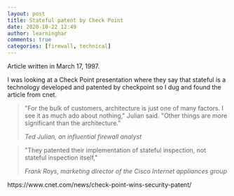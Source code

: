 ```yaml
---
layout: post
title: Stateful patent by Check Point
date: 2020-10-22 12:49
author: learninghar
comments: true
categories: [firewall, technical]
---
```

<!-- wp:paragraph -->
<p>Article written in March 17, 1997.</p>
<!-- /wp:paragraph -->

<!-- wp:paragraph -->
<p>I was looking at a Check Point presentation where they say that stateful is a technology developed and patented by checkpoint so I dug and found the article from cnet.</p>
<!-- /wp:paragraph -->

<!-- wp:quote -->
<blockquote class="wp-block-quote"><p>"For the bulk of customers, architecture is just one of many factors. I see it as much ado about nothing," Julian said. "Other things are more significant than the architecture."</p><cite>Ted Julian, an influential firewall analyst</cite></blockquote>
<!-- /wp:quote -->

<!-- wp:quote -->
<blockquote class="wp-block-quote"><p>"They patented their implementation of stateful inspection, not stateful inspection itself,"</p><cite>Frank Roys, marketing director of the Cisco Internet appliances group</cite></blockquote>
<!-- /wp:quote -->

<!-- wp:paragraph -->
<p>https://www.cnet.com/news/check-point-wins-security-patent/</p>
<!-- /wp:paragraph -->
